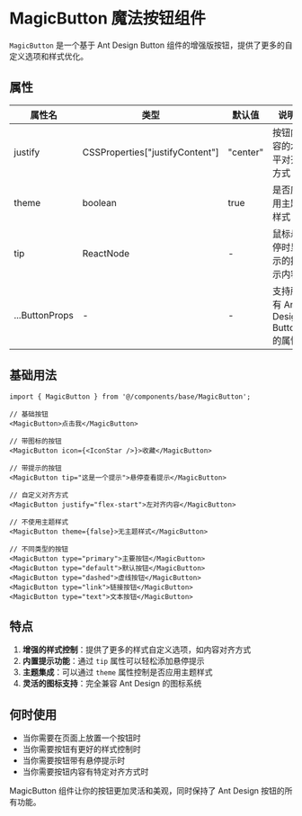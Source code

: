 # MagicButton 魔法按钮组件

`MagicButton` 是一个基于 Ant Design Button 组件的增强版按钮，提供了更多的自定义选项和样式优化。

## 属性

| 属性名         | 类型                            | 默认值   | 说明                              |
| -------------- | ------------------------------- | -------- | --------------------------------- |
| justify        | CSSProperties["justifyContent"] | "center" | 按钮内容的水平对齐方式            |
| theme          | boolean                         | true     | 是否应用主题样式                  |
| tip            | ReactNode                       | -        | 鼠标悬停时显示的提示内容          |
| ...ButtonProps | -                               | -        | 支持所有 Ant Design Button 的属性 |

## 基础用法

```tsx
import { MagicButton } from '@/components/base/MagicButton';

// 基础按钮
<MagicButton>点击我</MagicButton>

// 带图标的按钮
<MagicButton icon={<IconStar />}>收藏</MagicButton>

// 带提示的按钮
<MagicButton tip="这是一个提示">悬停查看提示</MagicButton>

// 自定义对齐方式
<MagicButton justify="flex-start">左对齐内容</MagicButton>

// 不使用主题样式
<MagicButton theme={false}>无主题样式</MagicButton>

// 不同类型的按钮
<MagicButton type="primary">主要按钮</MagicButton>
<MagicButton type="default">默认按钮</MagicButton>
<MagicButton type="dashed">虚线按钮</MagicButton>
<MagicButton type="link">链接按钮</MagicButton>
<MagicButton type="text">文本按钮</MagicButton>
```

## 特点

1. **增强的样式控制**：提供了更多的样式自定义选项，如内容对齐方式
2. **内置提示功能**：通过 `tip` 属性可以轻松添加悬停提示
3. **主题集成**：可以通过 `theme` 属性控制是否应用主题样式
4. **灵活的图标支持**：完全兼容 Ant Design 的图标系统

## 何时使用

-   当你需要在页面上放置一个按钮时
-   当你需要按钮有更好的样式控制时
-   当你需要按钮带有悬停提示时
-   当你需要按钮内容有特定对齐方式时

MagicButton 组件让你的按钮更加灵活和美观，同时保持了 Ant Design 按钮的所有功能。
